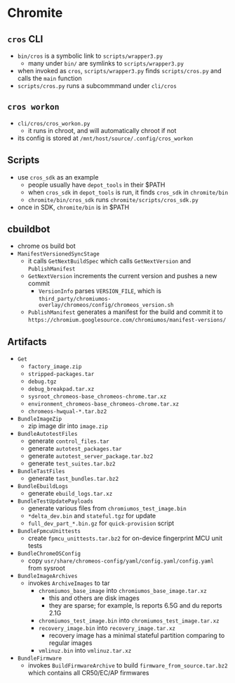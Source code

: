 Chromite
========

## `cros` CLI

- `bin/cros` is a symbolic link to `scripts/wrapper3.py` 
  - many under `bin/` are symlinks to `scripts/wrapper3.py`
- when invoked as `cros`, `scripts/wrapper3.py` finds `scripts/cros.py` and
  calls the `main` function
- `scripts/cros.py` runs a subcommmand under `cli/cros`

## `cros workon`

- `cli/cros/cros_workon.py`
  - it runs in chroot, and will automatically chroot if not
- its config is stored at `/mnt/host/source/.config/cros_workon`

## Scripts

- use `cros_sdk` as an example
  - people usually have `depot_tools` in their $PATH
  - when `cros_sdk` in `depot_tools` is run, it finds `cros_sdk` in
    `chromite/bin`
  - `chromite/bin/cros_sdk` runs `chromite/scripts/cros_sdk.py`
- once in SDK, `chromite/bin` is in $PATH

## cbuildbot

- chrome os build bot
- `ManifestVersionedSyncStage`
  - it calls `GetNextBuildSpec` which calls `GetNextVersion` and
    `PublishManifest`
  - `GetNextVersion` increments the current version and pushes a new commit
    - `VersionInfo` parses `VERSION_FILE`, which is
      `third_party/chromiumos-overlay/chromeos/config/chromeos_version.sh`
  - `PublishManifest` generates a manifest for the build and commit it to
    `https://chromium.googlesource.com/chromiumos/manifest-versions/`

## Artifacts

- `Get`
  - `factory_image.zip`
  - `stripped-packages.tar`
  - `debug.tgz`
  - `debug_breakpad.tar.xz`
  - `sysroot_chromeos-base_chromeos-chrome.tar.xz`
  - `environment_chromeos-base_chromeos-chrome.tar.xz`
  - `chromeos-hwqual-*.tar.bz2`
- `BundleImageZip`
  - zip image dir into `image.zip`
- `BundleAutotestFiles`
  - generate `control_files.tar`
  - generate `autotest_packages.tar`
  - generate `autotest_server_package.tar.bz2`
  - generate `test_suites.tar.bz2`
- `BundleTastFiles`
  - generate `tast_bundles.tar.bz2`
- `BundleEbuildLogs`
  - generate `ebuild_logs.tar.xz`
- `BundleTestUpdatePayloads`
  - generate various files from `chromiumos_test_image.bin`
  - `*delta_dev.bin` and `stateful.tgz` for update
  - `full_dev_part_*.bin.gz` for `quick-provision` script
- `BundleFpmcuUnittests`
  - create `fpmcu_unittests.tar.bz2` for on-device fingerprint MCU unit tests
- `BundleChromeOSConfig`
  - copy `usr/share/chromeos-config/yaml/config.yaml/config.yaml` from sysroot
- `BundleImageArchives`
  - invokes `ArchiveImages` to tar
    - `chromiumos_base_image` into `chromiumos_base_image.tar.xz`
      - this and others are disk images
      - they are sparse; for example, ls reports 6.5G and du reports 2.1G
    - `chromiumos_test_image.bin` into `chromiumos_test_image.tar.xz`
    - `recovery_image.bin` into `recovery_image.tar.xz`
      - recovery image has a minimal stateful partition comparing to regular
        images
    - `vmlinuz.bin` into `vmlinuz.tar.xz`
- `BundleFirmware`
  - invokes `BuildFirmwareArchive` to build `firmware_from_source.tar.bz2`
    which contains all CR50/EC/AP firmwares
